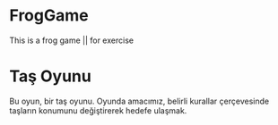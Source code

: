 # FrogGame
This is a frog game || for exercise

# Taş Oyunu

Bu oyun, bir taş oyunu. 
Oyunda amacımız, belirli kurallar çerçevesinde taşların konumunu değiştirerek hedefe ulaşmak.



